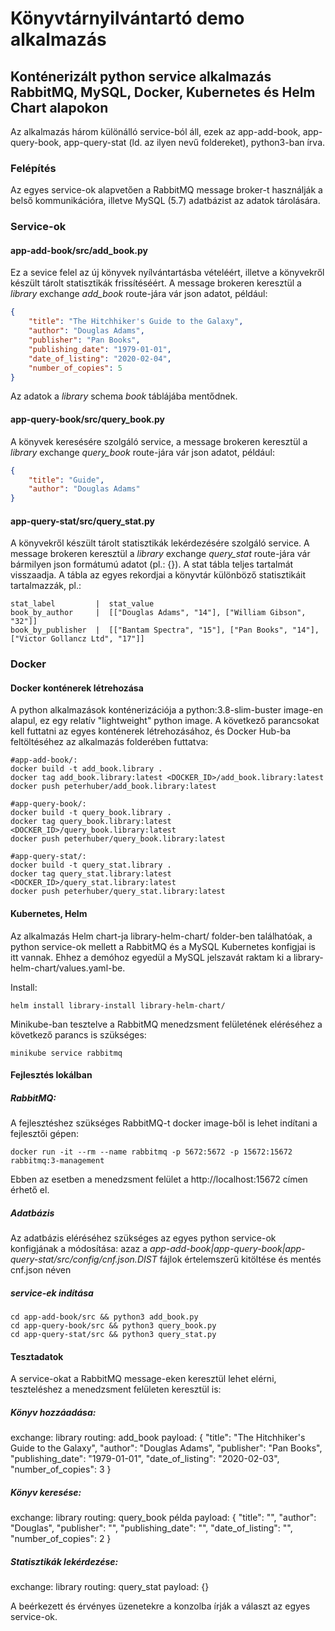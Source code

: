 # Könyvtárnyilvántartó demo alkalmazás
## Konténerizált python service alkalmazás RabbitMQ, MySQL, Docker, Kubernetes és Helm Chart alapokon

Az alkalmazás három különálló service-ból áll, ezek az app-add-book, app-query-book, app-query-stat (ld. az ilyen nevű foldereket), python3-ban írva.

### Felépítés
Az egyes service-ok alapvetően a RabbitMQ message broker-t használják a belső kommunikációra, illetve MySQL (5.7) adatbázist az adatok tárolására.

### Service-ok
#### app-add-book/src/add_book.py
Ez a sevice felel az új könyvek nyílvántartásba vételéért, illetve a könyvekről készült tárolt statisztikák frissítéséért.
A message brokeren keresztül a _library_ exchange _add_book_ route-jára vár json adatot, például:
```json
{
    "title": "The Hitchhiker's Guide to the Galaxy",
    "author": "Douglas Adams",
    "publisher": "Pan Books",
    "publishing_date": "1979-01-01",
    "date_of_listing": "2020-02-04",
    "number_of_copies": 5
}
```

Az adatok a _library_ schema _book_ táblájába mentődnek.

#### app-query-book/src/query_book.py
A könyvek keresésére szolgáló service, a message brokeren keresztül a _library_ exchange _query_book_ route-jára vár json adatot, például:
```json
{
    "title": "Guide",
    "author": "Douglas Adams"
}
```

#### app-query-stat/src/query_stat.py
A könyvekről készült tárolt statisztikák lekérdezésére szolgáló service. A message brokeren keresztül a _library_ exchange _query_stat_ route-jára vár bármilyen json formátumú adatot (pl.: {}). A stat tábla teljes tartalmát visszaadja. A tábla az egyes rekordjai a könyvtár különböző statisztikáit tartalmazzák, pl.:
```
stat_label         |  stat_value
book_by_author     |  [["Douglas Adams", "14"], ["William Gibson", "32"]]
book_by_publisher  |  [["Bantam Spectra", "15"], ["Pan Books", "14"], ["Victor Gollancz Ltd", "17"]]
```

### Docker
#### Docker konténerek létrehozása
A python alkalmazások konténerizációja a python:3.8-slim-buster image-en alapul, ez egy relatív "lightweight" python image. 
A következő parancsokat kell futtatni az egyes konténerek létrehozásához, és Docker Hub-ba feltöltéséhez az alkalmazás folderében futtatva:
```
#app-add-book/:
docker build -t add_book.library .
docker tag add_book.library:latest <DOCKER_ID>/add_book.library:latest
docker push peterhuber/add_book.library:latest

#app-query-book/:
docker build -t query_book.library .
docker tag query_book.library:latest <DOCKER_ID>/query_book.library:latest
docker push peterhuber/query_book.library:latest

#app-query-stat/:
docker build -t query_stat.library .
docker tag query_stat.library:latest <DOCKER_ID>/query_stat.library:latest
docker push peterhuber/query_stat.library:latest
```

#### Kubernetes, Helm
Az alkalmazás Helm chart-ja library-helm-chart/ folder-ben találhatóak, a python service-ok mellett a RabbitMQ és a MySQL Kubernetes konfigjai is itt vannak. Ehhez a demóhoz egyedül a MySQL jelszavát raktam ki a library-helm-chart/values.yaml-be.

Install:
```
helm install library-install library-helm-chart/
```

Minikube-ban tesztelve a RabbitMQ menedzsment felületének eléréséhez a következő parancs is szükséges:
```
minikube service rabbitmq
```


#### Fejlesztés lokálban
##### RabbitMQ:
A fejlesztéshez szükséges RabbitMQ-t docker image-ből is lehet indítani a fejlesztői gépen:
```
docker run -it --rm --name rabbitmq -p 5672:5672 -p 15672:15672 rabbitmq:3-management
```
Ebben az esetben a menedzsment felület a http://localhost:15672 címen érhető el.

##### Adatbázis
Az adatbázis eléréséhez szükséges az egyes python service-ok konfigjának a módosítása:
azaz a _app-add-book|app-query-book|app-query-stat/src/config/cnf.json.DIST_ fájlok értelemszerű kitöltése és mentés cnf.json néven

##### service-ek indítása
```
cd app-add-book/src && python3 add_book.py
cd app-query-book/src && python3 query_book.py
cd app-query-stat/src && python3 query_stat.py
```


#### Tesztadatok
A service-okat a RabbitMQ message-eken keresztül lehet elérni, teszteléshez a menedzsment felületen keresztül is:

##### Könyv hozzáadása:
exchange: library
routing: add_book
payload:
{
    "title": "The Hitchhiker's Guide to the Galaxy",
    "author": "Douglas Adams",
    "publisher": "Pan Books",
    "publishing_date": "1979-01-01",
    "date_of_listing": "2020-02-03",
    "number_of_copies": 3
}


##### Könyv keresése:
exchange: library
routing: query_book
példa payload:
{
    "title": "",
    "author": "Douglas",
    "publisher": "",
    "publishing_date": "",
    "date_of_listing": "",
    "number_of_copies": 2
}


##### Statisztikák lekérdezése:
exchange: library
routing: query_stat
payload: {}

A beérkezett és érvényes üzenetekre a konzolba írják a választ az egyes service-ok.


